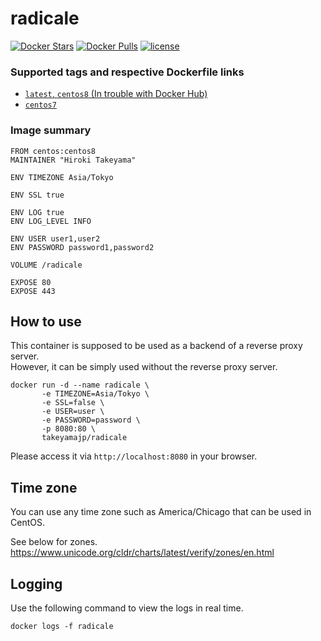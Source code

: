 # radicale
[![Docker Stars](https://img.shields.io/docker/stars/takeyamajp/radicale.svg)](https://hub.docker.com/r/takeyamajp/radicale/)
[![Docker Pulls](https://img.shields.io/docker/pulls/takeyamajp/radicale.svg)](https://hub.docker.com/r/takeyamajp/radicale/)
[![license](https://img.shields.io/github/license/takeyamajp/docker-radicale.svg)](https://github.com/takeyamajp/docker-radicale/blob/master/LICENSE)

### Supported tags and respective Dockerfile links  
- [`latest`, `centos8` (In trouble with Docker Hub)](https://github.com/takeyamajp/docker-radicale/blob/master/centos8/Dockerfile)
- [`centos7`](https://github.com/takeyamajp/docker-radicale/blob/master/centos7/Dockerfile)

### Image summary
    FROM centos:centos8  
    MAINTAINER "Hiroki Takeyama"
    
    ENV TIMEZONE Asia/Tokyo
    
    ENV SSL true
    
    ENV LOG true  
    ENV LOG_LEVEL INFO
    
    ENV USER user1,user2  
    ENV PASSWORD password1,password2
    
    VOLUME /radicale
    
    EXPOSE 80  
    EXPOSE 443

## How to use
This container is supposed to be used as a backend of a reverse proxy server.  
However, it can be simply used without the reverse proxy server.

    docker run -d --name radicale \  
           -e TIMEZONE=Asia/Tokyo \  
           -e SSL=false \  
           -e USER=user \  
           -e PASSWORD=password \  
           -p 8080:80 \  
           takeyamajp/radicale

Please access it via `http://localhost:8080` in your browser.

## Time zone
You can use any time zone such as America/Chicago that can be used in CentOS.  

See below for zones.  
https://www.unicode.org/cldr/charts/latest/verify/zones/en.html

## Logging
Use the following command to view the logs in real time.

    docker logs -f radicale
